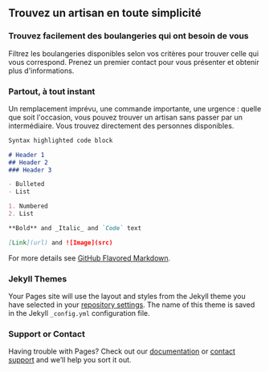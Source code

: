 ## Trouvez un artisan en toute simplicité

### Trouvez facilement des boulangeries qui ont besoin de vous

Filtrez les boulangeries disponibles selon vos critères pour trouver celle qui vous correspond. Prenez un premier contact pour vous présenter et obtenir plus d'informations. 


### Partout, à tout instant

Un remplacement imprévu, une commande importante, une urgence : quelle que soit l'occasion, vous pouvez trouver un artisan sans passer par un intermédiaire. Vous trouvez directement des personnes disponibles.

```markdown
Syntax highlighted code block

# Header 1
## Header 2
### Header 3

- Bulleted
- List

1. Numbered
2. List

**Bold** and _Italic_ and `Code` text

[Link](url) and ![Image](src)
```

For more details see [GitHub Flavored Markdown](https://guides.github.com/features/mastering-markdown/).

### Jekyll Themes

Your Pages site will use the layout and styles from the Jekyll theme you have selected in your [repository settings](https://github.com/BakeryJob/BakeryJob.github.io/settings). The name of this theme is saved in the Jekyll `_config.yml` configuration file.

### Support or Contact

Having trouble with Pages? Check out our [documentation](https://help.github.com/categories/github-pages-basics/) or [contact support](https://github.com/contact) and we’ll help you sort it out.
